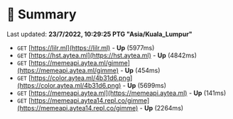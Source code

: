 # 📖 Summary
Last updated: **23/7/2022, 10:29:25 PTG "Asia/Kuala_Lumpur"**

- `GET` [https://lilr.ml](https://lilr.ml) - **Up** (5977ms)
- `GET` [https://hst.aytea.ml](https://hst.aytea.ml) - **Up** (4842ms)
- `GET` [https://memeapi.aytea.ml/gimme](https://memeapi.aytea.ml/gimme) - **Up** (454ms)
- `GET` [https://color.aytea.ml/4b31d6.png](https://color.aytea.ml/4b31d6.png) - **Up** (5699ms)
- `GET` [https://memeapi.aytea.ml](https://memeapi.aytea.ml) - **Up** (141ms)
- `GET` [https://memeapi.aytea14.repl.co/gimme](https://memeapi.aytea14.repl.co/gimme) - **Up** (2264ms)
